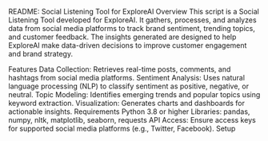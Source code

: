 README: Social Listening Tool for ExploreAI
Overview
This script is a Social Listening Tool developed for ExploreAI. It gathers, processes, and analyzes data from social media platforms to track brand sentiment, trending topics, and customer feedback. The insights generated are designed to help ExploreAI make data-driven decisions to improve customer engagement and brand strategy.

Features
Data Collection: Retrieves real-time posts, comments, and hashtags from social media platforms.
Sentiment Analysis: Uses natural language processing (NLP) to classify sentiment as positive, negative, or neutral.
Topic Modeling: Identifies emerging trends and popular topics using keyword extraction.
Visualization: Generates charts and dashboards for actionable insights.
Requirements
Python 3.8 or higher
Libraries: pandas, numpy, nltk, matplotlib, seaborn, requests
API Access: Ensure access keys for supported social media platforms (e.g., Twitter, Facebook).
Setup
